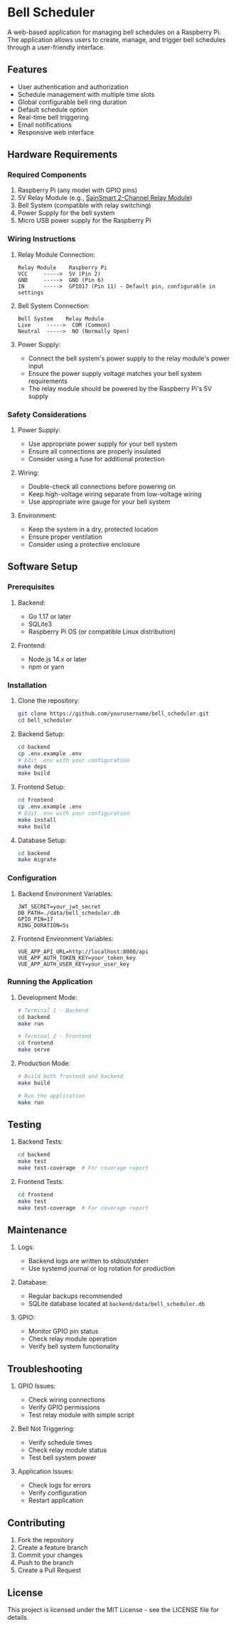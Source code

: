 # Bell Scheduler

A web-based application for managing bell schedules on a Raspberry Pi. The application allows users to create, manage, and trigger bell schedules through a user-friendly interface.

## Features

- User authentication and authorization
- Schedule management with multiple time slots
- Global configurable bell ring duration
- Default schedule option
- Real-time bell triggering
- Email notifications
- Responsive web interface

## Hardware Requirements

### Required Components
1. Raspberry Pi (any model with GPIO pins)
2. 5V Relay Module (e.g., [SainSmart 2-Channel Relay Module](https://www.sainsmart.com/products/2-channel-relay-module))
3. Bell System (compatible with relay switching)
4. Power Supply for the bell system
5. Micro USB power supply for the Raspberry Pi

### Wiring Instructions

1. Relay Module Connection:
   ```
   Relay Module    Raspberry Pi
   VCC     ----->  5V (Pin 2)
   GND     ----->  GND (Pin 6)
   IN      ----->  GPIO17 (Pin 11) - Default pin, configurable in settings
   ```

2. Bell System Connection:
   ```
   Bell System    Relay Module
   Live     ----->  COM (Common)
   Neutral  ----->  NO (Normally Open)
   ```

3. Power Supply:
   - Connect the bell system's power supply to the relay module's power input
   - Ensure the power supply voltage matches your bell system requirements
   - The relay module should be powered by the Raspberry Pi's 5V supply

### Safety Considerations

1. Power Supply:
   - Use appropriate power supply for your bell system
   - Ensure all connections are properly insulated
   - Consider using a fuse for additional protection

2. Wiring:
   - Double-check all connections before powering on
   - Keep high-voltage wiring separate from low-voltage wiring
   - Use appropriate wire gauge for your bell system

3. Environment:
   - Keep the system in a dry, protected location
   - Ensure proper ventilation
   - Consider using a protective enclosure

## Software Setup

### Prerequisites

1. Backend:
   - Go 1.17 or later
   - SQLite3
   - Raspberry Pi OS (or compatible Linux distribution)

2. Frontend:
   - Node.js 14.x or later
   - npm or yarn

### Installation

1. Clone the repository:
   ```bash
   git clone https://github.com/yourusername/bell_scheduler.git
   cd bell_scheduler
   ```

2. Backend Setup:
   ```bash
   cd backend
   cp .env.example .env
   # Edit .env with your configuration
   make deps
   make build
   ```

3. Frontend Setup:
   ```bash
   cd frontend
   cp .env.example .env
   # Edit .env with your configuration
   make install
   make build
   ```

4. Database Setup:
   ```bash
   cd backend
   make migrate
   ```

### Configuration

1. Backend Environment Variables:
   ```
   JWT_SECRET=your_jwt_secret
   DB_PATH=./data/bell_scheduler.db
   GPIO_PIN=17
   RING_DURATION=5s
   ```

2. Frontend Environment Variables:
   ```
   VUE_APP_API_URL=http://localhost:8080/api
   VUE_APP_AUTH_TOKEN_KEY=your_token_key
   VUE_APP_AUTH_USER_KEY=your_user_key
   ```

### Running the Application

1. Development Mode:
   ```bash
   # Terminal 1 - Backend
   cd backend
   make run

   # Terminal 2 - Frontend
   cd frontend
   make serve
   ```

2. Production Mode:
   ```bash
   # Build both frontend and backend
   make build

   # Run the application
   make run
   ```

## Testing

1. Backend Tests:
   ```bash
   cd backend
   make test
   make test-coverage  # For coverage report
   ```

2. Frontend Tests:
   ```bash
   cd frontend
   make test
   make test-coverage  # For coverage report
   ```

## Maintenance

1. Logs:
   - Backend logs are written to stdout/stderr
   - Use systemd journal or log rotation for production

2. Database:
   - Regular backups recommended
   - SQLite database located at `backend/data/bell_scheduler.db`

3. GPIO:
   - Monitor GPIO pin status
   - Check relay module operation
   - Verify bell system functionality

## Troubleshooting

1. GPIO Issues:
   - Check wiring connections
   - Verify GPIO permissions
   - Test relay module with simple script

2. Bell Not Triggering:
   - Verify schedule times
   - Check relay module status
   - Test bell system power

3. Application Issues:
   - Check logs for errors
   - Verify configuration
   - Restart application

## Contributing

1. Fork the repository
2. Create a feature branch
3. Commit your changes
4. Push to the branch
5. Create a Pull Request

## License

This project is licensed under the MIT License - see the LICENSE file for details. 